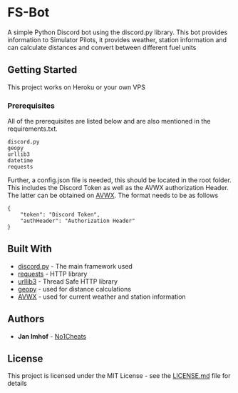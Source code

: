 # FS-Bot

A simple Python Discord bot using the discord.py library. This bot provides information to Simulator Pilots, it provides weather, station information and can calculate distances and convert between different fuel units

## Getting Started

This project works on Heroku or your own VPS

### Prerequisites

All of the prerequisites are listed below and are also mentioned in the requirements.txt.

```
discord.py
geopy
urllib3
datetime
requests
```

Further, a config.json file is needed, this should be located in the root folder. This includes the Discord Token as well as the AVWX authorization Header. 
The latter can be obtained on [AVWX](https://avwx.rest/). The format needs to be as follows

```
{
	"token": "Discord Token",
	"authHeader": "Authorization Header"
}
```

## Built With

* [discord.py](https://github.com/Rapptz/discord.py) - The main framework used
* [requests](https://github.com/psf/requests) - HTTP library
* [urllib3](https://github.com/urllib3/urllib3) - Thread Safe HTTP library
* [geopy](https://github.com/geopy/geopy) - used for distance calculations
* [AVWX](https://github.com/avwx-rest/avwx-api) - used for current weather and station information

## Authors

* **Jan Imhof** - [No1Cheats](https://github.com/No1Cheats)

## License

This project is licensed under the MIT License - see the [LICENSE.md](LICENSE.md) file for details

